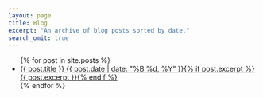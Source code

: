 ```yaml
---
layout: page
title: Blog
excerpt: "An archive of blog posts sorted by date."
search_omit: true
---
```


<ul class="post-list">
{% for post in site.posts %}
  <li><article><a href="{{ site.url }}{{ post.url }}">{{ post.title }} <span class="entry-date"><time datetime="{{ post.date | date_to_xmlschema }}">{{ post.date | date: "%B %d, %Y" }}</time></span>{% if post.excerpt %} <span class="excerpt">{{ post.excerpt }}</span>{% endif %}</a></article></li>
{% endfor %}
</ul>
